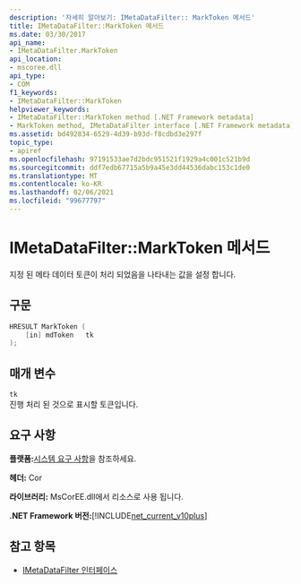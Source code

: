```yaml
---
description: '자세히 알아보기: IMetaDataFilter:: MarkToken 메서드'
title: IMetaDataFilter::MarkToken 메서드
ms.date: 03/30/2017
api_name:
- IMetaDataFilter.MarkToken
api_location:
- mscoree.dll
api_type:
- COM
f1_keywords:
- IMetaDataFilter::MarkToken
helpviewer_keywords:
- IMetaDataFilter::MarkToken method [.NET Framework metadata]
- MarkToken method, IMetaDataFilter interface [.NET Framework metadata]
ms.assetid: bd492834-6529-4d39-b93d-f8cdbd3e297f
topic_type:
- apiref
ms.openlocfilehash: 97191533ae7d2bdc951521f1929a4c001c521b9d
ms.sourcegitcommit: ddf7edb67715a5b9a45e3dd44536dabc153c1de0
ms.translationtype: MT
ms.contentlocale: ko-KR
ms.lasthandoff: 02/06/2021
ms.locfileid: "99677797"
---
```

# <a name="imetadatafiltermarktoken-method"></a>IMetaDataFilter::MarkToken 메서드

지정 된 메타 데이터 토큰이 처리 되었음을 나타내는 값을 설정 합니다.  
  
## <a name="syntax"></a>구문  
  
```cpp  
HRESULT MarkToken (  
    [in] mdToken   tk  
);  
```  
  
## <a name="parameters"></a>매개 변수  

 `tk`  
 진행 처리 된 것으로 표시할 토큰입니다.  
  
## <a name="requirements"></a>요구 사항  

 **플랫폼:**[시스템 요구 사항](../../get-started/system-requirements.md)을 참조하세요.  
  
 **헤더:** Cor  
  
 **라이브러리:** MsCorEE.dll에서 리소스로 사용 됩니다.  
  
 **.NET Framework 버전:**[!INCLUDE[net_current_v10plus](../../../../includes/net-current-v10plus-md.md)]  
  
## <a name="see-also"></a>참고 항목

- [IMetaDataFilter 인터페이스](imetadatafilter-interface.md)
